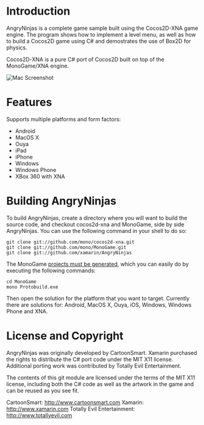 Introduction
============

AngryNinjas is a complete game sample built using the Cocos2D-XNA game
engine.  The program shows how to implement a level menu, as well as
how to build a Cocos2D game using C# and demostrates the use of Box2D
for physics.

Cocos2D-XNA is a pure C# port of Cocos2D built on top of the
MonoGame/XNA engine.

![Mac Screenshot](https://raw.github.com/xamarin/AngryNinjas/master/AngryNinjas.Mac.png)


Features
========

Supports multiple platforms and form factors:

* Android
* MacOS X
* Ouya
* iPad 
* iPhone 
* Windows
* Windows Phone
* XBox 360 with XNA

Building AngryNinjas
====================

To build AngryNinjas, create a directory where you will want to build
the source code, and checkout cocos2d-xna and MonoGame, side by side
AngryNinjas.  You can use the following command in your shell to do
so:


	git clone git://github.com/mono/cocos2d-xna.git 
	git clone git://github.com/mono/MonoGame.git 
	git clone git://github.com/xamarin/AngryNinjas 

The MonoGame [projects must be generated](https://github.com/mono/MonoGame#solutions--projects), which you can easily do by executing the following commands:

	cd MonoGame
	mono Protobuild.exe

Then open the solution for the platform that you want to target.
Currently there are solutions for: Android, MacOS X, Ouya, iOS,
Windows, Windows Phone and XNA.

License and Copyright
=====================

AngryNinjas was originally developed by CartoonSmart.  Xamarin
purchased the rights to distribute the C# port code under the MIT X11
license.  Additional porting work was contributed by Totally Evil
Entertainment.

The contents of this git module are licensed under the terms of the
MIT X11 license, including both the C# code as well as the artwork in
the game and can be reused as you see fit.

CartoonSmart: http://www.cartoonsmart.com
Xamarin: http://www.xamarin.com
Totally Evil Entertainment: http://www.totallyevil.com
